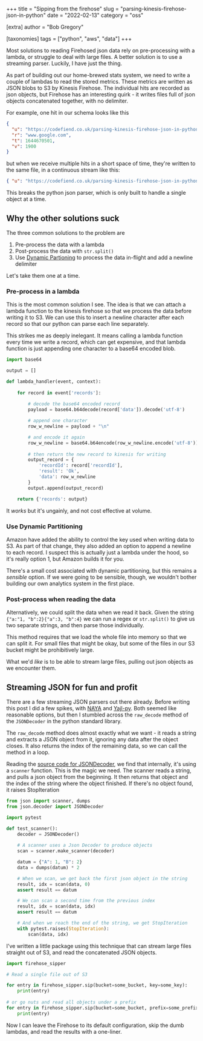 +++
title = "Sipping from the firehose"
slug = "parsing-kinesis-firehose-json-in-python"
date = "2022-02-13"
category = "oss"

[extra]
author = "Bob Gregory"

[taxonomies]
tags = ["python", "aws", "data"]
+++

Most solutions to reading Firehosed json data rely on pre-processing with a lambda, or struggle to deal with large files. A better solution is to use a streaming parser. Luckily, I have just the thing.

<!-- more -->

As part of building out our home-brewed stats system, we need to write a couple of lambdas to read the stored metrics. These metrics are written as JSON blobs to S3 by Kinesis Firehose. The individual hits are recorded as json objects, but Firehose has an interesting quirk - it writes files full of json objects concatenated together, with no delimiter.

For example, one hit in our schema looks like this

```json
{
  "u": "https://codefiend.co.uk/parsing-kinesis-firehose-json-in-python",
  "r": "www.google.com",
  "t": 1644670501,
  "v": 1900
}
```

but when we receive multiple hits in a short space of time, they're written to the same file, in a continuous stream like this:

```json
{ "u": "https://codefiend.co.uk/parsing-kinesis-firehose-json-in-python", "r": "www.google.com","t": 1644670501, "v": 1900}{"u":"https://codefiend.co.uk/","r":"t.co","t":1644670500,v:500}{"u":"https://codefiend.co.uk/tackling-the-delivery-service-kata","r":"t.co","t":1644670517,v:950}
```

This breaks the python json parser, which is only built to handle a single object at a time.

## Why the other solutions suck

The three common solutions to the problem are 

1. Pre-process the data with a lambda 
2. Post-process the data with `str.split()`
3. Use [Dynamic Partioning](https://docs.aws.amazon.com/firehose/latest/dev/dynamic-partitioning.html#dynamic-partitioning-new-line-delimiter) to process the data in-flight and add a newline delimiter

Let's take them one at a time.

### Pre-process in a lambda

This is the most common solution I see. The idea is that we can attach a lambda function to the kinesis firehose so that we process the data before writing it to S3. We can use this to insert a newline character after each record so that our python can parse each line separately.

This strikes me as deeply inelegant. It means calling a lambda function every time we write a record, which can get expensive, and that lambda function is just appending one character to a base64 encoded blob.

```python
import base64

output = []

def lambda_handler(event, context):
    
    for record in event['records']:
    
        # decode the base64 encoded record
        payload = base64.b64decode(record['data']).decode('utf-8')

        # append one character
        row_w_newline = payload + "\n"

        # and encode it again
        row_w_newline = base64.b64encode(row_w_newline.encode('utf-8'))
        
        # then return the new record to kinesis for writing
        output_record = {
            'recordId': record['recordId'],
            'result': 'Ok',
            'data': row_w_newline
        }
        output.append(output_record)

    return {'records': output}
```

It _works_ but it's ungainly, and not cost effective at volume.

### Use Dynamic Partitioning

Amazon have added the ability to control the key used when writing data to S3. As part of that change, they also added an option to append a newline to each record. I suspect this is actually just a lambda under the hood, so it's really option 1, but Amazon builds it for you.

There's a small cost associated with dynamic partitioning, but this remains a _sensible_ option. If we were going to be sensible, though, we wouldn't bother building our own analytics system in the first place.

### Post-process when reading the data

Alternatively, we could split the data when we read it back. Given the string `{"a:"1, "b":2}{"a":3, "b":4}` we can run a regex or `str.split()` to give us two separate strings, and then parse those individually.

This method requires that we load the whole file into memory so that we can split it. For small files that might be okay, but some of the files in our S3 bucket might be prohibitively large. 

What we'd _like_ is to be able to stream large files, pulling out json objects as we encounter them. 

## Streaming JSON for fun and profit

There are a few streaming JSON parsers out there already. Before writing this post I did a few spikes, with [NAYA](https://github.com/danielyule/naya) and [Yajl-py](https://github.com/pykler/yajl-py). Both seemed like reasonable options, but then I stumbled across the `raw_decode` method of the `JSONDecoder` in the python standard library.

The `raw_decode` method does almost exactly what we want - it reads a string and extracts a JSON object from it, ignoring any data after the object closes. It also returns the index of the remaining data, so we can call the method in a loop.

Reading the [source code for JSONDecoder](https://github.com/python/cpython/blob/f4c03484da59049eb62a9bf7777b963e2267d187/Lib/json/decoder.py#L343), we find that internally, it's using a `scanner` function. This is the magic we need. The scanner reads a string, and pulls a json object from the beginning. It then returns that object and the index of the string where the object finished. If there's no object found, it raises StopIteration

```python
from json import scanner, dumps
from json.decoder import JSONDecoder

import pytest

def test_scanner():
    decoder = JSONDecoder()
    
    # A scanner uses a Json Decoder to produce objects
    scan = scanner.make_scanner(decoder)

    datum = {"A": 1, "B": 2}
    data = dumps(datum) * 2

    # When we scan, we get back the first json object in the string
    result, idx = scan(data, 0)
    assert result == datum

    # We can scan a second time from the previous index
    result, idx = scan(data, idx)
    assert result == datum

    # And when we reach the end of the string, we get StopIteration
    with pytest.raises(StopIteration):
        scan(data, idx)
```

I've written a little package using this technique that can stream large files straight out of S3, and read the concatenated JSON objects.

```python
import firehose_sipper

# Read a single file out of S3

for entry in firehose_sipper.sip(bucket=some_bucket, key=some_key):
    print(entry)
    
# or go nuts and read all objects under a prefix
for entry in firehose_sipper.sip(bucket=some_bucket, prefix=some_prefix):
    print(entry)
```

Now I can leave the Firehose to its default configuration, skip the dumb lambdas, and read the results with a one-liner.
